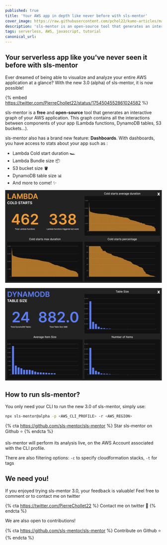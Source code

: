 ```yaml
---
published: true
title: 'Your AWS app in depth like never before with sls-mentor'
cover_image: https://raw.githubusercontent.com/pchol22/kumo-articles/master/blog-posts/sls-mentor/dashboard/assets/cover-image.png
description: 'sls-mentor is an open-source tool that generates an interactive graph of your AWS application. This graph contains all the interactions between components of your app. Recently, we also released dashboards that allow you to monitor stats like cold starts for example'
tags: serverless, AWS, javascript, tutorial
canonical_url:
---
```


## Your serverless app like you've never seen it before with sls-mentor

Ever dreamed of being able to visualize and analyze your entire AWS application at a glance? With the new 3.0 (alpha) of sls-mentor, it is now possible!

{% embed https://twitter.com/PierreChollet22/status/1754504552861024582 %}

sls-mentor is a **free** and **open-source** tool that generates an interactive graph of your AWS application. This graph contains all the interactions between components of your app (Lambda functions, DynamoDB tables, S3 buckets...).

sls-mentor also has a brand new feature: **Dashboards**. With dashboards, you have access to stats about your app such as :

- Lambda Cold start duration 🏎
- Lambda Bundle size 📦
- S3 bucket size 🪣
- DynamoDB table size 📊
- And more to come! ✨

![Lambda Dashboard](./assets/lambda.png)

![Table Dashboard](./assets/table.png)

## How to run sls-mentor?

You only need your CLI to run the new 3.0 of sls-mentor, simply use:

```sh
npx sls-mentor@alpha -p <AWS_CLI_PROFILE> -r <AWS_REGION>
```

{% cta https://github.com/sls-mentor/sls-mentor %} Star sls-mentor on Github ⭐️ {% endcta %}

sls-mentor will perform its analysis live, on the AWS Account associated with the CLI profile.

There are also filtering options: `-c` to specify cloudformation stacks, `-t` for tags

## We need you!

If you enjoyed trying sls-mentor 3.0, your feedback is valuable! Feel free to comment or to contact me on twitter

{% cta https://twitter.com/PierreChollet22 %} Contact me on twitter 🚀 {% endcta %}

We are also open to contributions!

{% cta https://github.com/sls-mentor/sls-mentor %} Contribute on Github ⭐️ {% endcta %}

